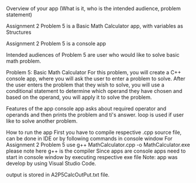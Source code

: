 Overview of your app (What is it, who is the intended audience, problem statement)

Assignment 2 Problem 5 is a Basic Math Calculator app, with variables as Structures

Assignment 2 Problem 5 is a console app

Intended audiences of Problem 5 are user who would like to solve basic math problem.

Problem 5: Basic Math Calculator
For this problem, you will create a C++ console app, where you will ask the user to
enter a problem to solve. After the user enters the problem that they wish to
solve, you will use a conditional statement to determine which operand they have
chosen and based on the operand, you will apply it to solve the problem.

Features of the app
console app asks about required operator and operands and then prints the problem and ti's answer.
loop is used if user like to solve another problem.


How to run the app
First you have to compile respective .cpp source file, can be done in IDE or by following commands in console window
For Assignment 2 Problem 5 use
  g++ MathCalculator.cpp  -o MathCalculator.exe
please note here g++ is the compiler
Since apps are console apps need to start in console window by executing respective exe file
Note: app was develop by using Visual Studio Code. 

output is stored in A2P5CalcOutPut.txt file.

